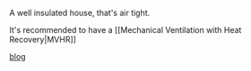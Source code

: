 A well insulated house, that's air tight.

It's recommended to have a [[Mechanical Ventilation with Heat Recovery|MVHR]]

[blog](https://www.thornewyness.co.uk/services/Passivhaus.html)